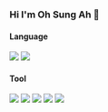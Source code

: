 ### Hi I'm Oh Sung Ah 👋

<!--
**delight010/delight010** is a ✨ _special_ ✨ repository because its `README.md` (this file) appears on your GitHub profile.

Here are some ideas to get you started:

- 🔭 I’m currently working on ...
- 🌱 I’m currently learning ...
- 👯 I’m looking to collaborate on ...
- 🤔 I’m looking for help with ...
- 💬 Ask me about ...
- 📫 How to reach me: ...
- 😄 Pronouns: ...
- ⚡ Fun fact: ...
-->

#### Language
<img src="https://img.shields.io/badge/Swift-FA7343?style=flat-square&logo=Swift&logoColor=white"/></a> 
<img src="https://img.shields.io/badge/SwiftUI-0096FF?style=flat-square&logo=Swift&logoColor=white"/></a> 

#### Tool
<img src="https://img.shields.io/badge/Xcode-147EFB?style=flat-square&logo=Xcode&logoColor=white"/></a> <img src="https://img.shields.io/badge/MySQL-4479A1?style=flat-square&logo=MySQL&logoColor=white"/></a> <img src="https://img.shields.io/badge/Eclipse-2C2255?style=flat-square&logo=Eclipse IDE&logoColor=white"/></a> <img src="https://img.shields.io/badge/Visual Studio-5C2D91?style=flat-square&logo=Visual Studio&logoColor=white"/></a> <img src="https://img.shields.io/badge/SQLite-003B57?style=flat-square&logo=SQLite&logoColor=white"/></a>
